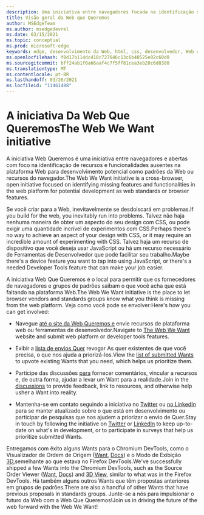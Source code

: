 ```yaml
---
description: Uma iniciativa entre navegadores focada na identificação de recursos e funcionalidades ausentes na plataforma Web para desenvolvimento potencial como padrões da Web ou recursos do navegador.
title: Visão geral da Web que Queremos
author: MSEdgeTeam
ms.author: msedgedevrel
ms.date: 03/15/2021
ms.topic: conceptual
ms.prod: microsoft-edge
keywords: edge, desenvolvimento da Web, html, css, desenvolvedor, Web que queremos
ms.openlocfilehash: f8d17b114dc418c727646c13c6b48525e02c60d0
ms.sourcegitcommit: bff24ab1f0a66aaf4c7f5ff81cea3eb28c6d8380
ms.translationtype: MT
ms.contentlocale: pt-BR
ms.lasthandoff: 03/26/2021
ms.locfileid: "11461488"
---
```

# <a name="the-web-we-want-initiative"></a><span data-ttu-id="f9b76-104">A iniciativa Da Web Que Queremos</span><span class="sxs-lookup"><span data-stu-id="f9b76-104">The Web We Want initiative</span></span>

<span data-ttu-id="f9b76-105">A iniciativa Web Queremos é uma iniciativa entre navegadores e abertas com foco na identificação de recursos e funcionalidades ausentes na plataforma Web para desenvolvimento potencial como padrões da Web ou recursos do navegador.</span><span class="sxs-lookup"><span data-stu-id="f9b76-105">The Web We Want initiative is a cross-browser, open initiative focused on identifying missing features and functionalities in the web platform for potential development as web standards or browser features.</span></span>

<span data-ttu-id="f9b76-106">Se você criar para a Web, inevitavelmente se desdoiscará em problemas.</span><span class="sxs-lookup"><span data-stu-id="f9b76-106">If you build for the web, you inevitably run into problems.</span></span> <span data-ttu-id="f9b76-107">Talvez não haja nenhuma maneira de obter um aspecto do seu design com CSS, ou pode exigir uma quantidade incrível de experimentos com CSS.</span><span class="sxs-lookup"><span data-stu-id="f9b76-107">Perhaps there's no way to achieve an aspect of your design with CSS, or it may require an incredible amount of experimenting with CSS.</span></span> <span data-ttu-id="f9b76-108">Talvez haja um recurso de dispositivo que você deseja usar JavaScript ou há um recurso necessário de Ferramentas de Desenvolvedor que pode facilitar seu trabalho.</span><span class="sxs-lookup"><span data-stu-id="f9b76-108">Maybe there's a device feature you want to tap into using JavaScript, or there's a needed Developer Tools feature that can make your job easier.</span></span>

<span data-ttu-id="f9b76-109">A iniciativa Web Que Queremos é o local para permitir que os fornecedores de navegadores e grupos de padrões saibam o que você acha que está faltando na plataforma Web.</span><span class="sxs-lookup"><span data-stu-id="f9b76-109">The Web We Want initiative is the place to let browser vendors and standards groups know what you think is missing from the web platform.</span></span> <span data-ttu-id="f9b76-110">Veja como você pode se envolver:</span><span class="sxs-lookup"><span data-stu-id="f9b76-110">Here's how you can get involved:</span></span>

*   <span data-ttu-id="f9b76-111">Navegue [até o site da Web Queremos e][WebWeWant] envie recursos de plataforma web ou ferramentas de desenvolvedor.</span><span class="sxs-lookup"><span data-stu-id="f9b76-111">Navigate to [The Web We Want][WebWeWant] website and submit web platform or developer tools features.</span></span>

*   <span data-ttu-id="f9b76-112">Exibir a [lista de envios Quer][WebWeWantWants] revogar As quer existentes de que você precisa, o que nos ajuda a priorizá-los.</span><span class="sxs-lookup"><span data-stu-id="f9b76-112">View the [list of submitted Wants][WebWeWantWants] to upvote existing Wants that you need, which helps us prioritize them.</span></span>

*   <span data-ttu-id="f9b76-113">Participe das discussões [para][GithubWebWeWantDiscussions] fornecer comentários, vincular a recursos e, de outra forma, ajudar a levar um Want para a realidade.</span><span class="sxs-lookup"><span data-stu-id="f9b76-113">Join in the [discussions][GithubWebWeWantDiscussions] to provide feedback, link to resources, and otherwise help usher a Want into reality.</span></span>

*   <span data-ttu-id="f9b76-114">Mantenha-se em contato seguindo a iniciativa no [Twitter][TwitterWebWeWant] ou [no LinkedIn][LinkedInWebWeWant] para se manter atualizado sobre o que está em desenvolvimento ou participar de pesquisas que nos ajudem a priorizar o envio de Quer.</span><span class="sxs-lookup"><span data-stu-id="f9b76-114">Stay in touch by following the initiative on [Twitter][TwitterWebWeWant] or [LinkedIn][LinkedInWebWeWant] to keep up-to-date on what's in development, or to participate in surveys that help us prioritize submitted Wants.</span></span>

<span data-ttu-id="f9b76-115">Entregamos com êxito alguns Wants para o Chromium DevTools, como o Visualizador de Ordem de Origem \([Want][WebWeWantWants64], [Docs][DevtoolsExperimentalFeaturesIndexSourceOrderViewer]\) e o Modo de Exibição [3D,][Devtools3DViewIndex]semelhante ao que estava no Firefox DevTools.</span><span class="sxs-lookup"><span data-stu-id="f9b76-115">We've successfully shipped a few Wants into the Chromium DevTools, such as the Source Order Viewer \([Want][WebWeWantWants64], [Docs][DevtoolsExperimentalFeaturesIndexSourceOrderViewer]\) and [3D View][Devtools3DViewIndex], similar to what was in the Firefox DevTools.</span></span> <span data-ttu-id="f9b76-116">Há também alguns outros Wants que têm propostas anteriores em grupos de padrões.</span><span class="sxs-lookup"><span data-stu-id="f9b76-116">There are also a handful of other Wants that have previous proposals in standards groups.</span></span> <span data-ttu-id="f9b76-117">Junte-se a nós para impulsionar o futuro da Web com a Web Que Queremos!</span><span class="sxs-lookup"><span data-stu-id="f9b76-117">Join us in driving the future of the web forward with the Web We Want!</span></span>

<!-- links -->  

[Devtools3DViewIndex]: ../devtools-guide-chromium/3d-view/index.md "Modo de exibição 3D | Microsoft Docs"

[DevtoolsExperimentalFeaturesIndexSourceOrderViewer]: ../devtools-guide-chromium/experimental-features/index.md#source-order-viewer "Visualizador de Ordem de Origem - Recursos experimentais | Microsoft Docs"

[WebWeWant]: https://webwewant.fyi "A Web Que Queremos"

[WebWeWantWants]: https://webwewant.fyi/wants "O que queremos | A Web que queremos"

[GithubWebWeWantDiscussions]: https://github.com/WebWeWant/webwewant.fyi/discussions "Vamos discutir a Web que queremos | GitHub"

[TwitterWebWeWant]: https://twitter.com/webwewantfyi "A Web que queremos | Twitter"

[LinkedInWebWeWant]: https://www.linkedin.com/company/the-web-we-want "A Web que queremos | LinkedIn"

[WebWeWantWants64]: https://webwewant.fyi/wants/64 "Quero um visualizador de ordem de origem para conteúdo reorgan | A Web que queremos"
